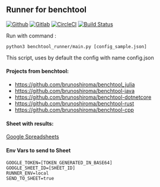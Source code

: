 ## Runner for benchtool

[![Github](https://github.com/brunoshiroma/benchtool-runner/workflows/Python%20application/badge.svg)](https://github.com/brunoshiroma/benchtool-runner)
[![Gitlab](https://gitlab.com/brunoshiroma/benchtool-runner/badges/master/pipeline.svg)](https://gitlab.com/brunoshiroma/benchtool-runner)
[![CircleCI](https://circleci.com/gh/brunoshiroma/benchtool-runner.svg?style=svg)](https://circleci.com/gh/brunoshiroma/benchtool-runner)
[![Build Status](https://brunoshiroma.visualstudio.com/benchtool-runner/_apis/build/status/brunoshiroma.benchtool-runner?branchName=master)](https://brunoshiroma.visualstudio.com/benchtool-runner/)

Run with command :
```
python3 benchtool_runner/main.py [config_sample.json]
```

This script, uses by default the config with name config.json

#### Projects from benchtool:

 * https://github.com/brunoshiroma/benchtool_julia
 * https://github.com/brunoshiroma/benchtool-java
 * https://github.com/brunoshiroma/benchtool-dotnetcore
 * https://github.com/brunoshiroma/benchtool-rust
 * https://github.com/brunoshiroma/benchtool-cpp

#### Sheet with results:
[Google Spreadsheets](https://docs.google.com/spreadsheets/d/1unaPbZy-9vFtzbWeRxfC4IzcuGVExz6aO2EXjePUhro/edit?usp=sharing)

#### Env Vars to send to Sheet
```
GOOGLE_TOKEN=[TOKEN_GENERATED_IN_BASE64]
GOOGLE_SHEET_ID=[SHEET_ID]
RUNNER_ENV=local
SEND_TO_SHEET=true
```
